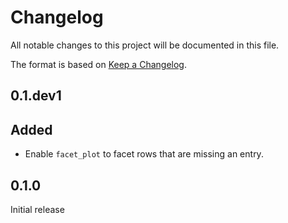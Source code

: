 # Changelog
All notable changes to this project will be documented in this file.

The format is based on [Keep a Changelog](https://keepachangelog.com).

## 0.1.dev1

## Added
- Enable `facet_plot` to facet rows that are missing an entry.

## 0.1.0
Initial release


